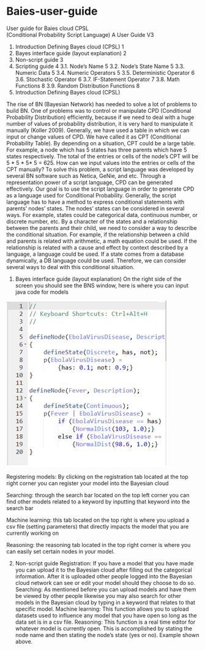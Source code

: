 # Baies-user-guide
User guide for Baies cloud
CPSL   
(Conditional Probability Script Language) A User Guide V3
1.	Introduction Defining Bayes cloud (CPSL)	1
1.	Bayes interface guide (layout explanation)	2
2.	Non-script guide	3
3.	Scripting guide	4
3.1.	Node’s Name	5
3.2.	Node’s State Name	5
3.3.	Numeric Data	5
3.4.	Numeric Operators	5
3.5.	Deterministic Operator	6
3.6.	Stochastic Operator	6
3.7.	IF-Statement Operator	7
3.8.	Math Functions	8
3.9.	Random Distribution Functions	8
1.	Introduction Defining Bayes cloud (CPSL)

The rise of BN (Bayesian Network) has needed to solve a lot of problems to build BN. One of problems was to control or manipulate CPD (Conditional Probability Distribution) efficiently, because if we need to deal with a huge number of values of probability distribution, it is very hard to manipulate it manually (Koller 2009). Generally, we have used a table in which we can input or change values of CPD. We have called it as CPT (Conditional Probability Table). By depending on a situation, CPT could be a large table. For example, a node which has 5 states has three parents which have 5 states respectively. The total of the entries or cells of the node’s CPT will be 5 * 5 * 5* 5 = 625. How can we input values into the entries or cells of the CPT manually? 
To solve this problem, a script language was developed by several BN software such as Netica, GeNie, and etc. Through a representation power of a script language, CPD can be generated effectively. Our goal is to use the script language in order to generate CPD as a language used for Conditional Probability. Generally, the script language has to have a method to express conditional statements with parents’ nodes’ states. The nodes’ states can be considered in several ways. For example, states could be categorical data, continuous number, or discrete number, etc. By a character of the states and a relationship between the parents and their child, we need to consider a way to describe the conditional situation. For example, if the relationship between a child and parents is related with arithmetic, a math equation could be used. If the relationship is related with a cause and effect by context described by a language, a language could be used. If a state comes from a database dynamically, a DB language could be used.  Therefore, we can consider several ways to deal with this conditional situation.      
1.	Bayes interface guide (layout explanation)
On the right side of the screen you should see the BNS window, here is where you can input java code for models

![Alt text](https://github.com/Tim0baies/Baies-user-guide/blob/master/BG1.PNG)

Registering models: By clicking on the registration tab located at the top right corner you can register your model into the Bayesian cloud
 
Searching: through the search bar located on the top left corner you can find other models related to a keyword by inputting that keyword into the search bar
 
Machine learning: this tab located on the top right is where you upload a csv file (setting parameters) that directly impacts the model that you are currently working on
 
Reasoning: the reasoning tab located in the top right corner is where you can easily set certain nodes in your model. 
 
2.	Non-script guide
Registration: If you have a model that you have made you can upload it to the Bayesian cloud after filling out the categorical information. After it is uploaded other people logged into the Bayesian cloud network can see or edit your model should they choose to do so. 
Searching: As mentioned before you can upload models and have them be viewed by other people likewise you may also search for other models in the Bayesian cloud by typing in a keyword that relates to that specific model.
Machine learning: This function allows you to upload datasets used to influence any model that you have open so long as the data set is in a csv file.
Reasoning: This function is a real time editor for whatever model is currently open. This is accomplished by stating the node name and then stating the node’s state (yes or no).
 Example shown above.

